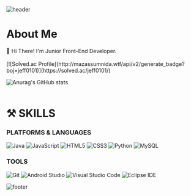 ![header](https://capsule-render.vercel.app/api?type=slice&color=gradient&height=160&section=header&text=Hi%20I'm%20JISEOG!&fontAlign=50&fontAlignY=70&fontSize=90&fontColor=000000)
<h1>About Me</h1>
👋 Hi There! I'm Junior Front-End Developer.<br><br>
[![Solved.ac Profile](http://mazassumnida.wtf/api/v2/generate_badge?boj=jeff0101)](https://solved.ac/jeff0101/)

![Anurag's GitHub stats](https://github-readme-stats.vercel.app/api?username=ralph601&show_icons=true&theme=radical)<br><br>

<h1> ⚒️ SKILLS </h1>

### PLATFORMS & LANGUAGES
<img alt="Java" src ="https://img.shields.io/badge/Java-007396?style=flat-square&logo=java&logoColor=white"/> <img alt="JavaScript" src ="https://img.shields.io/badge/JavaScript-F7DF1E?style=flat-square&logo=JavaScript&logoColor=white"/> <img alt="HTML5" src ="https://img.shields.io/badge/HTML5-E34F26?style=flat-square&logo=HTML5&logoColor=white"/> <img alt="CSS3" src ="https://img.shields.io/badge/CSS3-1572B6?style=flat-square&logo=CSS3&logoColor=white"/>  <img alt="Python" src ="https://img.shields.io/badge/Python-3776AB?style=flat-square&logo=Python&logoColor=white"/> <img alt="MySQL" src ="https://img.shields.io/badge/MySQL-4479A1?style=flat-square&logo=MySQL&logoColor=white"/><br>
### TOOLS
<img alt="Git" src ="https://img.shields.io/badge/Git-F05032?style=flat-square&logo=Git&logoColor=white"/> <img alt="Android Studio" src ="https://img.shields.io/badge/Android Studio-3DDC84?style=flat-square&logo=Android Studio&logoColor=white"/> <img alt="Visual Studio Code" src ="https://img.shields.io/badge/Visual Studio Code-007ACC?style=flat-square&logo=Visual Studio Code&logoColor=white"/> <img alt="Eclipse IDE" src ="https://img.shields.io/badge/Eclipse IDE-2C2255?style=flat-square&logo=Eclipse IDE&logoColor=white"/>

![footer](https://capsule-render.vercel.app/api?type=slice&color=auto&height=100&section=footer)


